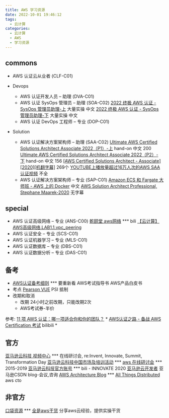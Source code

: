 ```yaml
---
title: AWS 学习资源
date: 2022-10-01 19:46:12
tags:
  - 云计算
categories:
  - 云计算  
  - AWS
  - 学习资源  
---
```


<p></p>
<!-- more -->

## commons
+ AWS 认证云从业者 (CLF-C01)

+ Devops
  + AWS 认证开发人员 – 助理 (DVA-C01) 
  + AWS 认证 SysOps 管理员 – 助理 (SOA-C02)
   [2022 终极 AWS 认证 - SysOps 管理员助理-上](https://www.bilibili.com/video/BV15U4y1S73s/) 大量实操 中文
    [2022 终极 AWS 认证 - SysOps 管理员助理-下](https://www.bilibili.com/video/BV1F3411N7TJ/) 大量实操 中文
  + AWS 认证 DevOps 工程师 – 专业 (DOP-C01)

+ Solution
  + AWS 认证解决方案架构师 – 助理 (SAA-C02)
    [Ultimate AWS Certified Solutions Architect Associate 2022（P1）-上](https://www.bilibili.com/video/BV1wR4y1F7YM/) hand-on 中文 200
    [Ultimate AWS Certified Solutions Architect Associate 2022（P2）- 下](https://www.bilibili.com/video/BV16L4y177kj/) hand-on 中文 156
    [[AWS Certified Solutions Architect - Associate][2020][机翻字幕]](https://www.bilibili.com/video/BV12K411p7uy/) 269个
    [YOUTUBE上播放量超过16万人次的AWS SAA认证视频](https://www.bilibili.com/video/BV1K7411H7xm/) 不全
  + AWS 认证解决方案架构师 – 专业 (SAP-C01)
    [Amazon ECS 和 Fargate 大师班 - AWS 上的 Docker](https://www.bilibili.com/video/BV1nR4y1N72u/) 中文
    [AWS Solution Architect Professional, Stephane Maarek-2020](https://www.bilibili.com/video/BV1S541187uv/) 无字幕

## special
+ AWS 认证高级网络 – 专业 (ANS-C00)
  [乾颐堂 aws网络](https://space.bilibili.com/412127397/search/video?keyword=aws) *** bili
  [【云计算】AWS高级网络.LAB1.1.vpc_peering](https://www.bilibili.com/video/BV1CG41137bx/) 
+ AWS 认证安全 – 专业 (SCS-C01)
+ AWS 认证机器学习 – 专业 (MLS-C01)
+ AWS 认证数据库 – 专业 (DBS-C01)
+ AWS 认证数据分析 – 专业 (DAS-C01)

## 备考
+ [AWS认证备考细则](https://www.bilibili.com/video/BV1ph411y7TQ/) *** 要重新看
AWS考试指导书
AWS产品白皮书
+ 考点
  [Pearson VUE](https://www.pearsonvue.com.cn/aws)
  PSI 抵制
+ 改期和取消 
  + 改期
    24小时之前改期，只能改期2次 
  + AWS考试券-半价  

参考:
[11 项 AWS 认证：哪一项适合你和你的团队？](https://www.xiaoheiwoo.com/choosing-the-right-aws-certification/) *
[AWS认证之路 - 备战 AWS Certification 考试](https://www.bilibili.com/video/BV1gU4y177TE/) bilibili  *


## 官方
[亚马逊云科技 视频中心](https://aws.amazon.bokecc.com/) *** 
在线研讨会, re:Invent, Innovate,  Summit,  Transformation Day
[亚马逊云科技中国市场及培训活动](https://aws.amazon.com/cn/about-aws/events/) *** 
[aws 在线研讨会](https://aws.amazon.com/cn/about-aws/events/webinar/2019/) ***  2015-2019
[亚马逊云科技官方账号](https://space.bilibili.com/418158141) *** bili  - INNOVATE 2020
[亚马逊云开发者](https://blog.csdn.net/awschina?type=blog)  亚马逊CSDN blog-会议,咨询
[AWS Architecture Blog](https://amazonaws-china.com/cn/blogs/architecture/) ***
[All Things Distributed](https://www.allthingsdistributed.com/)  aws cto


## 非官方
[口袋资源](https://www.koudaizy.com) ***
[全是aws干货](https://www.zhihu.com/column/c_1347591909771182080) 分享aws云经验，提供实操干货





